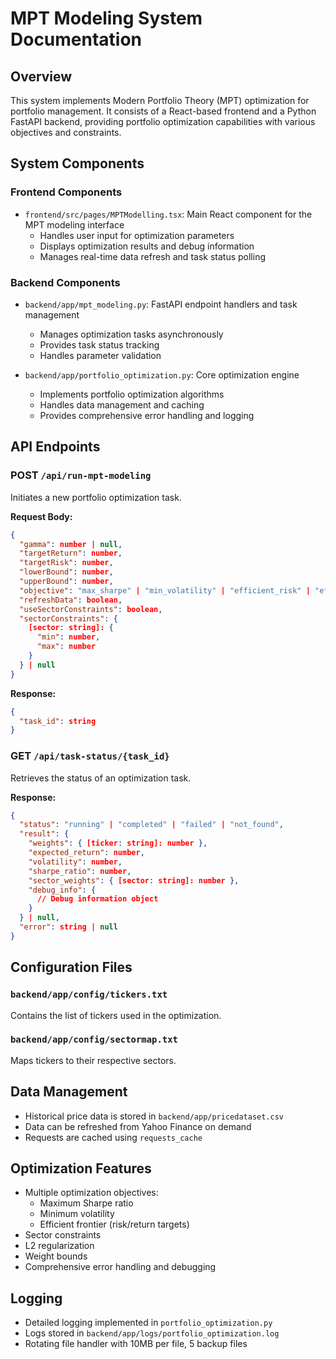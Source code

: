 # MPT Modeling System Documentation

## Overview
This system implements Modern Portfolio Theory (MPT) optimization for portfolio management. It consists of a React-based frontend and a Python FastAPI backend, providing portfolio optimization capabilities with various objectives and constraints.

## System Components

### Frontend Components
- `frontend/src/pages/MPTModelling.tsx`: Main React component for the MPT modeling interface
  - Handles user input for optimization parameters
  - Displays optimization results and debug information
  - Manages real-time data refresh and task status polling

### Backend Components
- `backend/app/mpt_modeling.py`: FastAPI endpoint handlers and task management
  - Manages optimization tasks asynchronously
  - Provides task status tracking
  - Handles parameter validation

- `backend/app/portfolio_optimization.py`: Core optimization engine
  - Implements portfolio optimization algorithms
  - Handles data management and caching
  - Provides comprehensive error handling and logging

## API Endpoints

### POST `/api/run-mpt-modeling`
Initiates a new portfolio optimization task.

**Request Body:**
```json
{
  "gamma": number | null,
  "targetReturn": number,
  "targetRisk": number,
  "lowerBound": number,
  "upperBound": number,
  "objective": "max_sharpe" | "min_volatility" | "efficient_risk" | "efficient_return",
  "refreshData": boolean,
  "useSectorConstraints": boolean,
  "sectorConstraints": {
    [sector: string]: {
      "min": number,
      "max": number
    }
  } | null
}
```

**Response:**
```json
{
  "task_id": string
}
```

### GET `/api/task-status/{task_id}`
Retrieves the status of an optimization task.

**Response:**
```json
{
  "status": "running" | "completed" | "failed" | "not_found",
  "result": {
    "weights": { [ticker: string]: number },
    "expected_return": number,
    "volatility": number,
    "sharpe_ratio": number,
    "sector_weights": { [sector: string]: number },
    "debug_info": {
      // Debug information object
    }
  } | null,
  "error": string | null
}
```

## Configuration Files

### `backend/app/config/tickers.txt`
Contains the list of tickers used in the optimization.

### `backend/app/config/sectormap.txt`
Maps tickers to their respective sectors.

## Data Management
- Historical price data is stored in `backend/app/pricedataset.csv`
- Data can be refreshed from Yahoo Finance on demand
- Requests are cached using `requests_cache`

## Optimization Features
- Multiple optimization objectives:
  - Maximum Sharpe ratio
  - Minimum volatility
  - Efficient frontier (risk/return targets)
- Sector constraints
- L2 regularization
- Weight bounds
- Comprehensive error handling and debugging

## Logging
- Detailed logging implemented in `portfolio_optimization.py`
- Logs stored in `backend/app/logs/portfolio_optimization.log`
- Rotating file handler with 10MB per file, 5 backup files 
